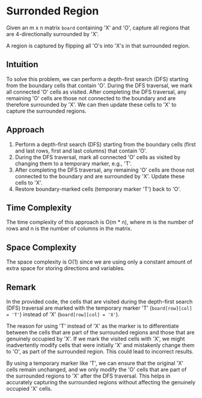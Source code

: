 # Surronded Region

Given an m x n matrix `board` containing 'X' and 'O', capture all regions that are 4-directionally surrounded by 'X'.

A region is captured by flipping all 'O's into 'X's in that surrounded region.

## Intuition

To solve this problem, we can perform a depth-first search (DFS) starting from the boundary cells that contain 'O'. During the DFS traversal, we mark all connected 'O' cells as visited. After completing the DFS traversal, any remaining 'O' cells are those not connected to the boundary and are therefore surrounded by 'X'. We can then update these cells to 'X' to capture the surrounded regions.

## Approach

1. Perform a depth-first search (DFS) starting from the boundary cells (first and last rows, first and last columns) that contain 'O'.
2. During the DFS traversal, mark all connected 'O' cells as visited by changing them to a temporary marker, e.g., 'T'.
3. After completing the DFS traversal, any remaining 'O' cells are those not connected to the boundary and are surrounded by 'X'. Update these cells to 'X'.
4. Restore boundary-marked cells (temporary marker 'T') back to 'O'.

## Time Complexity

The time complexity of this approach is O(m * n), where m is the number of rows and n is the number of columns in the matrix.

## Space Complexity

The space complexity is O(1) since we are using only a constant amount of extra space for storing directions and variables.

## Remark

In the provided code, the cells that are visited during the depth-first search (DFS) traversal are marked with the temporary marker 'T' (`board[row][col] = 'T'`) instead of 'X' (`board[row][col] = 'X'`). 

The reason for using 'T' instead of 'X' as the marker is to differentiate between the cells that are part of the surrounded regions and those that are genuinely occupied by 'X'. If we mark the visited cells with 'X', we might inadvertently modify cells that were initially 'X' and mistakenly change them to 'O', as part of the surrounded region. This could lead to incorrect results.

By using a temporary marker like 'T', we can ensure that the original 'X' cells remain unchanged, and we only modify the 'O' cells that are part of the surrounded regions to 'X' after the DFS traversal. This helps in accurately capturing the surrounded regions without affecting the genuinely occupied 'X' cells.